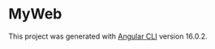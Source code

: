 # MyWeb

This project was generated with [Angular CLI](https://github.com/angular/angular-cli) version 16.0.2.
